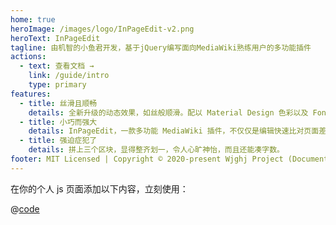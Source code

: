 ```yaml
---
home: true
heroImage: /images/logo/InPageEdit-v2.png
heroText: InPageEdit
tagline: 由机智的小鱼君开发，基于jQuery编写面向MediaWiki熟练用户的多功能插件
actions:
  - text: 查看文档 →
    link: /guide/intro
    type: primary
features:
  - title: 丝滑且顺畅
    details: 全新升级的动态效果，如丝般顺滑。配以 Material Design 色彩以及 FontAwesome。给您全新编辑体验，编辑从未如此愉快！
  - title: 小巧而强大
    details: InPageEdit，一款多功能 MediaWiki 插件，不仅仅是编辑快速比对页面差异、快速重定向、快速移动页面……汇聚大量常用功能，辅以强大的 API，让你无需再打开一堆标签页！
  - title: 强迫症犯了
    details: 拼上三个区块，显得整齐划一，令人心旷神怡，而且还能凑字数。
footer: MIT Licensed | Copyright © 2020-present Wjghj Project (Documentations)
---
```


在你的个人 js 页面添加以下内容，立刻使用：

@[code](@src/.vuepress/components/install.js)